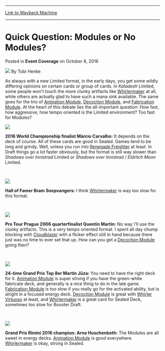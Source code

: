 
---
[Link to Wayback Machine](https://web.archive.org/web/20170414234415/http://magic.wizards.com/en/events/coverage/gplon16/quick-question-modules-or-no-modules-2016-10-08)

[_metadata_:author]:- "Tobi Henke"
[_metadata_:description]:- "As always with a new Limited format, in the early days, you get some wildly differing opinions on certain cards or group of cards. In Kaladesh Limited, some people won't touch the more clunky artifacts like [autocard]Whirlermaker[/autocard] at all, while others are actually glad to have such a mana sink available. The same goes for the trio of [autocard]Animation Module[/autocard], [autocard]Decoction Module[/autocard], and [autocard]Fabrication Module[/autocard]."
[_metadata_:generator]:- "Drupal 7 (http://drupal.org)"
[_metadata_:node]:- "1082041"
[_metadata_:publish_date]:- "2016-10-08"
[_metadata_:source]:- "div-main-content"
[_metadata_:title]:- "Quick Question: Modules or No Modules?"
[_metadata_:wayback_capture_timestamp]:- "2017-04-14 23:44:15"
[_metadata_:wayback_raw_url]:- "https://web.archive.org/web/20170414234415id_/http://magic.wizards.com/en/events/coverage/gplon16/quick-question-modules-or-no-modules-2016-10-08"
[_metadata_:wayback_url]:- "http://magic.wizards.com/en/events/coverage/gplon16/quick-question-modules-or-no-modules-2016-10-08"
---


Quick Question: Modules or No Modules?
======================================



 Posted in **Event Coverage**
 on October 8, 2016 






![](https://media.magic.wizards.com/styles/auth_small/public/images/person/henke_author.jpg)
By Tobi Henke











As always with a new Limited format, in the early days, you get some wildly differing opinions on certain cards or group of cards. In *Kaladesh* Limited, some people won't touch the more clunky artifacts like [Whirlermaker](http://gatherer.wizards.com/Pages/Card/Details.aspx?name=Whirlermaker) at all, while others are actually glad to have such a mana sink available. The same goes for the trio of [Animation Module](http://gatherer.wizards.com/Pages/Card/Details.aspx?name=Animation+Module), [Decoction Module](http://gatherer.wizards.com/Pages/Card/Details.aspx?name=Decoction+Module), and [Fabrication Module](http://gatherer.wizards.com/Pages/Card/Details.aspx?name=Fabrication+Module). At the heart of this debate lies the all-important question: How fast, how aggressive, how tempo oriented is the Limited environment? Too fast for Modules?


![](https://media.wizards.com/2016/events/gplon16/gplon16_qq_carvalho.jpg)


**2016 World Championship finalist Márcio Carvalho:** It depends on the deck of course. All of these cards are good in Sealed. Games tend to be long and grindy. Well, unless you run into [Renegade Freighter](http://gatherer.wizards.com/Pages/Card/Details.aspx?name=Renegade+Freighter) at least. In Draft things go a lot faster obviously, but the format is still way slower than *Shadows over Innistrad* Limited or *Shadows over Innistrad / Eldritch Moon* Limited.


 


![](https://media.wizards.com/2016/events/gplon16/gplon16_qq_snepvangers.jpg)


**Hall of Famer Bram Snepvangers:** I think [Whirlermaker](http://gatherer.wizards.com/Pages/Card/Details.aspx?name=Whirlermaker) is way too slow for this format.


 


![](https://media.wizards.com/2016/events/gplon16/gplon16_qq_martin.jpg)


**Pro Tour Prague 2006 quarterfinalist Quentin Martin:** No way I'll use the clunky artifacts. This is a very tempo oriented format. I spent all day chump blocking with [Cloudblazer](http://gatherer.wizards.com/Pages/Card/Details.aspx?name=Cloudblazer) with a flicker effect still in hand because there just was no time to ever set that up. How can you get a [Decoction Module](http://gatherer.wizards.com/Pages/Card/Details.aspx?name=Decoction+Module) going then?


 


![](https://media.wizards.com/2016/events/gplon16/gplon16_qq_juza.jpg)


**24-time Grand Prix Top 8er Martin Jůza:** You need to have the right deck for it. [Animation Module](http://gatherer.wizards.com/Pages/Card/Details.aspx?name=Animation+Module) is super strong if you have the green-white fabricate deck, and generally is a nice thing to do in the late game. [Fabrication Module](http://gatherer.wizards.com/Pages/Card/Details.aspx?name=Fabrication+Module) is too slow if you really go for the activated ability, but is alright in a focused energy deck. [Decoction Module](http://gatherer.wizards.com/Pages/Card/Details.aspx?name=Decoction+Module) is great with [Whirler Virtuoso](http://gatherer.wizards.com/Pages/Card/Details.aspx?name=Whirler+Virtuoso) at least, and [Whirlermaker](http://gatherer.wizards.com/Pages/Card/Details.aspx?name=Whirlermaker) is a great card for Sealed Deck, sometimes too slow for Booster Draft.


 


![](https://media.wizards.com/2016/events/gplon16/gplon16_qq_huschenbeth.jpg)


**Grand Prix Rimini 2016 champion: Arne Huschenbeth:** The Modules are all sweet in energy decks. [Animation Module](http://gatherer.wizards.com/Pages/Card/Details.aspx?name=Animation+Module) is good everywhere. [Whirlermaker](http://gatherer.wizards.com/Pages/Card/Details.aspx?name=Whirlermaker) is okay, strong in Sealed.







